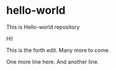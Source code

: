 # hello-world
This is Hello-world repository

Hi!

This is the forth edit.
Many more to come.

One more line here.
And another line.

